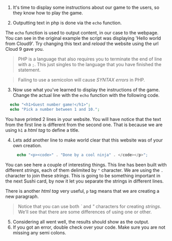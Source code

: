 1. It's time to display some instructions about our game to the users, so they know how to play the game.

2. Outputting text in php is done via the `echo` function.  

  The `echo` function is used to output content, in our case to the webpage. You can see in the original example the script was displaying 'Hello world from Cloud9'. Try changing this text and *reload* the website using the url Cloud 9 gave you.

  > PHP is a language that also requires you to terminate the end of line with a `;`. This just singles to the language that you have finished the statement.

  > Failing to use a semicolon will cause *SYNTAX errors* in PHP.

3. Now use what you've learned to display the instructions of the game. Change the actual line with the `echo` function with the following code.

  ```php
    echo "<h1>Guest number game!</h1>";
    echo "Pick a number between 1 and 10.";
  ```

  You have printed 2 lines in your website. You will have notice that the text from the first line is different from the second one. That is because we are using `h1` a *html tag* to define a title.

4. Lets add another line to make world clear that this website was of your own creation.

 ```php
      echo "<p><code>" . "Done by a cool ninja" . </code></p>";
  ```

  You can see here a couple of interesting things. This line has been built with different *strings*, each of them delimited by `"` character. We are using the `.` character to join these *strings*. This is going to be something important in the next Sushi card, by now it let you separate the strings in different lines.

  There is another *html tag* very useful, `p` tag means that we are creating a new paragraph.

  > Notice that you can use both *\`* and *"* characters for creating *strings*. We'll see that there are some differences of using one or other.

5. Considering all went well, the results should show as the output.
6. If you got an error, double check over your code. Make sure you are not missing any semi colons.
